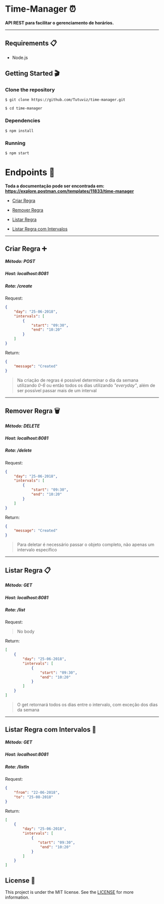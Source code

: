 # **Time-Manager** ⏰

**API REST para facilitar o gerenciamento de horários.**

---

## Requirements 📋

- Node.js

## Getting Started 🎬

### Clone the repository

    $ git clone https://github.com/Tutuviz/time-manager.git

    $ cd time-manager

### Dependencies

    $ npm install

### Running

    $ npm start

# Endpoints 📌

**Toda a documentação pode ser encontrada em: https://explore.postman.com/templates/11833/time-manager**

- [Criar Regra](#Criar-Regra)

- [Remover Regra](#Remover-Regra)

- [Listar Regra](#Listar-Regra)

- [Listar Regra com Intervalos](#Listar-Regra-Com-Intervalos)

---

## Criar Regra ➕

##### **Método:** POST

##### **Host:** localhost:8081

##### **Rota:** /create

Request:

```json
{
    "day": "25-06-2018",
    "intervals": [
        {
            "start": "09:30",
            "end": "10:20"
        }
    ]
}
```

Return:

```json
{
    "message": "Created"
}
```

> Na criação de regras é possivel determinar o dia da semana utilizando _0-6_ ou então todos os dias utilizando _"everyday"_, além de ser possível passar mais de um interval

---

## Remover Regra 🗑️

##### **Método:** DELETE

##### **Host:** localhost:8081

##### **Rota:** /delete

Request:

```json
{
    "day": "25-06-2018",
    "intervals": [
        {
            "start": "09:30",
            "end": "10:20"
        }
    ]
}
```

Return:

```json
{
    "message": "Created"
}
```

> Para deletar é necessário passar o objeto completo, não apenas um intervalo específico

---

## Listar Regra 📋

##### **Método:** GET

##### **Host:** localhost:8081

##### **Rota:** /list

Request:

> No body

Return:

```json
[
    {
        "day": "25-06-2018",
        "intervals": [
            {
                "start": "09:30",
                "end": "10:20"
            }
        ]
    }
]
```

> O get retornará todos os dias entre o intervalo, com exceção dos dias da semana

---

## Listar Regra com Intervalos 📅

##### **Método:** GET

##### **Host:** localhost:8081

##### **Rota:** /listIn

Request:

```json
{
    "from": "22-06-2018",
    "to": "25-08-2018"
}
```

Return:

```json
[
    {
        "day": "25-06-2018",
        "intervals": [
            {
               "start": "09:30",
                "end": "10:20"
            }
        ]
    }
]
```

## License 📝

This project is under the MIT license. See the [LICENSE](https://github.com/Tutuviz/time-manager/blob/master/LICENSE) for more information.
